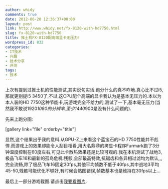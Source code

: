 ```yaml
---
author: whidy
comments: true
date: 2012-06-20 12:36:37+00:00
layout: post
link: http://www.whidy.net/fx-8120-with-hd7750.html
slug: fx-8120-with-hd7750
title: 推土机FX-8120配高端显卡无压力!
wordpress_id: 832
categories:
- IT技术
- 兴趣
- 技术分享
- 评测
tags:
- 技术
---
```


上次有提到过推土机的性能测试,其实说句实话.跑分什么的真不咋地.真心比不过i5,那就更别提i5 3450了,不过,这CPU配个高端的显卡我认为是基本无压力的.本以为本人装的HD 7750这种节能卡,玩游戏完全不给力的,测试了一下,基本毫无压力(当然我不敢说1920*1080的分辨率,至少1440*900是没有什么问题的).

先来上跑分图:

[gallery link="file" orderby="title"]

显然,这个结果出乎我的意料.从GPU-Z上来看这个蓝宝石的HD 7750性能并不彪悍.而游戏上的效果却能令人刮目相看,用大名鼎鼎的拷显卡程序Furmark跑了3分钟温度控制在60度左右,可见此卡散热效果还是比较可观的.我在本机测试了战地3,极品飞车16和最新的孤岛危机:残骸,全部最高特效,抗锯齿和各异相过滤均为默认,,,完全流畅,除了极品飞车16固定30fps,其他平均帧数不低于40fps,其中战地3平均45-50,残骸可能优化不够好,有时候会贴图错误,帧数基本也是维持在30fps以上...

最后上一部分游戏截图.请点击[我要看图片](http://my.poco.cn/album/album_show_photo_list.php?user_id=64758067&set_hash=3080725095).
